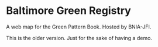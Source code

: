 # Baltimore Green Registry
A web map for the Green Pattern Book. 
Hosted by BNIA-JFI.

This is the older version. Just for the sake of having a demo.
